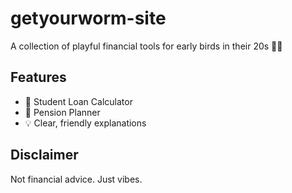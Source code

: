 # getyourworm-site

A collection of playful financial tools for early birds in their 20s 🐣💸

## Features
- 🎯 Student Loan Calculator
- 🐷 Pension Planner
- 💡 Clear, friendly explanations

## Disclaimer
Not financial advice. Just vibes.
